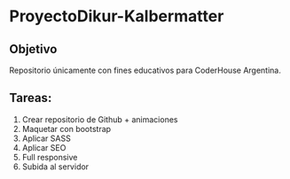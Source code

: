 # ProyectoDikur-Kalbermatter

## Objetivo
Repositorio únicamente con fines educativos para CoderHouse Argentina.

## Tareas:
1. Crear repositorio de Github + animaciones
2. Maquetar con bootstrap
3. Aplicar SASS
4. Aplicar SEO
5. Full responsive
6. Subida al servidor
